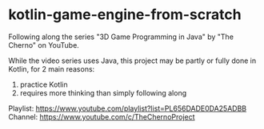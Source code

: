 # kotlin-game-engine-from-scratch

Following along the series "3D Game Programming in Java" by "The Cherno" on YouTube.

While the video series uses Java, this project may be partly or fully done in Kotlin,
for 2 main reasons:
1. practice Kotlin
2. requires more thinking than simply following along

Playlist: https://www.youtube.com/playlist?list=PL656DADE0DA25ADBB
Channel: https://www.youtube.com/c/TheChernoProject